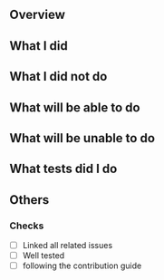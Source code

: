 ## Overview
<!-- Required -->

## What I did
<!-- Required -->

## What I did not do
<!-- Optional -->

## What will be able to do
<!-- Optional -->

## What will be unable to do
<!-- Optional -->

## What tests did I do
<!-- Optional -->

## Others
<!-- Optional -->

### Checks
- [ ] Linked all related issues
- [ ] Well tested
- [ ] following the contribution guide
